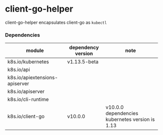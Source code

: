 # client-go-helper

client-go-helper  encapsulates client-go as `kubectl`

### Dependencies

| module                           | dependency version      |  note                               |
| ------------------------------ | ------------ | --------------------------------- |
| k8s.io/kubernetes              | v1.13.5-beta |                                   |
| k8s.io/api                     |              |                                   |
| k8s.io/apiextensions-apiserver |              |                                   |
| k8s.io/apiserver               |              |                                   |
| k8s.io/cli-runtime             |              |                                   |
| k8s.io/client-go               | v10.0.0      | v10.0.0 dependencies kubernetes version is 1.13 |
 
